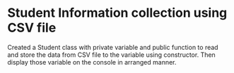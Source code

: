 # Student Information collection using CSV file
Created a Student class with private variable and public function to read and store the data from CSV file to the variable using constructor. Then display those variable on the console in arranged manner.

